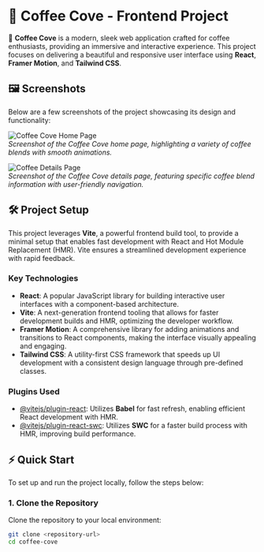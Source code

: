 # 🚀 Coffee Cove - Frontend Project

🚀 **Coffee Cove** is a modern, sleek web application crafted for coffee enthusiasts, providing an immersive and interactive experience. This project focuses on delivering a beautiful and responsive user interface using **React**, **Framer Motion**, and **Tailwind CSS**.

## 🖼️ Screenshots

Below are a few screenshots of the project showcasing its design and functionality:

![Coffee Cove Home Page](https://github.com/user-attachments/assets/83b98e3e-0d65-4913-a2ff-8ee02dcab5f8)  
*Screenshot of the Coffee Cove home page, highlighting a variety of coffee blends with smooth animations.*

![Coffee Details Page](https://github.com/user-attachments/assets/bc7c38ca-65e2-41f3-b13c-dcd762526f13)  
*Screenshot of the Coffee Cove details page, featuring specific coffee blend information with user-friendly navigation.*

## 🛠️ Project Setup

This project leverages **Vite**, a powerful frontend build tool, to provide a minimal setup that enables fast development with React and Hot Module Replacement (HMR). Vite ensures a streamlined development experience with rapid feedback.

### Key Technologies
- **React**: A popular JavaScript library for building interactive user interfaces with a component-based architecture.
- **Vite**: A next-generation frontend tooling that allows for faster development builds and HMR, optimizing the developer workflow.
- **Framer Motion**: A comprehensive library for adding animations and transitions to React components, making the interface visually appealing and engaging.
- **Tailwind CSS**: A utility-first CSS framework that speeds up UI development with a consistent design language through pre-defined classes.

### Plugins Used
- [@vitejs/plugin-react](https://github.com/vitejs/vite-plugin-react/blob/main/packages/plugin-react/README.md): Utilizes **Babel** for fast refresh, enabling efficient React development with HMR.
- [@vitejs/plugin-react-swc](https://github.com/vitejs/vite-plugin-react-swc): Utilizes **SWC** for a faster build process with HMR, improving build performance.

## ⚡ Quick Start

To set up and run the project locally, follow the steps below:

### 1. **Clone the Repository**
Clone the repository to your local environment:
```bash
git clone <repository-url>
cd coffee-cove

